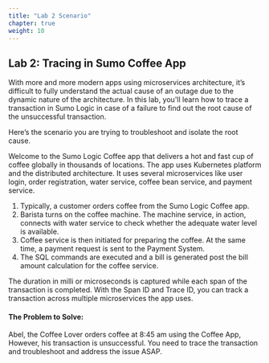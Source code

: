 ```yaml
---
title: "Lab 2 Scenario"
chapter: true
weight: 10
---
```


## Lab 2: Tracing in Sumo Coffee App

With more and more modern apps using microservices architecture, it’s difficult to fully understand the actual cause of an outage due to the dynamic nature of the architecture. In this lab, you'll learn how to trace a transaction in Sumo Logic in case of a failure to find out the root cause of the unsuccessful transaction.

Here’s the scenario you are trying to troubleshoot and isolate the root cause. 

Welcome to the Sumo Logic Coffee app that delivers a hot and fast cup of coffee globally in thousands of locations. The app uses Kubernetes platform and the distributed architecture. It uses several microservices like user login, order registration, water service, coffee bean service, and payment service.

1. Typically, a customer orders coffee from the Sumo Logic Coffee app. 
1. Barista turns on the coffee machine. The machine service, in action, connects with water service to check whether the adequate water level is available. 
1. Coffee service is then initiated for preparing the coffee. At the same time, a payment request is sent to the Payment System. 
1. The SQL commands are executed and a bill is generated post the bill amount calculation for the coffee service.

The duration in milli or microseconds is captured while each span of the transaction is completed. With the Span ID and Trace ID, you can track a transaction across multiple microservices the app uses.

#### The Problem to Solve:

Abel, the Coffee Lover orders coffee at 8:45 am using the Coffee App, However, his transaction is unsuccessful. You need to trace the transaction and troubleshoot and address the issue ASAP.
